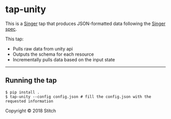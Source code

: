 # tap-unity

This is a [Singer](https://singer.io) tap that produces JSON-formatted data
following the [Singer
spec](https://github.com/singer-io/getting-started/blob/master/SPEC.md).

This tap:

- Pulls raw data from unity api
- Outputs the schema for each resource
- Incrementally pulls data based on the input state

---

## Running the tap

```
$ pip install .
$ tap-unity --config config.json # fill the config.json with the requested information
```


Copyright &copy; 2018 Stitch
